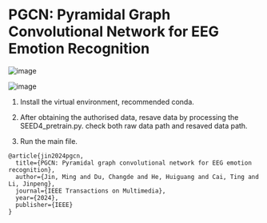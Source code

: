 # PGCN: Pyramidal Graph Convolutional Network for EEG Emotion Recognition

![image](https://github.com/Jinminbox/PGCN/assets/48828942/662028f6-c272-4dd7-9b72-f0f65ca0c484)


![image](https://github.com/Jinminbox/PGCN/assets/48828942/26a5d2e1-3a76-4de8-9068-36d6bbaf026d)


1. Install the virtual environment, recommended conda.

2. After obtaining the authorised data, resave data by processing the SEED4_pretrain.py. check both raw data path and resaved data path.

3. Run the main file.

```
@article{jin2024pgcn,
  title={PGCN: Pyramidal graph convolutional network for EEG emotion recognition},
  author={Jin, Ming and Du, Changde and He, Huiguang and Cai, Ting and Li, Jinpeng},
  journal={IEEE Transactions on Multimedia},
  year={2024},
  publisher={IEEE}
}
```
